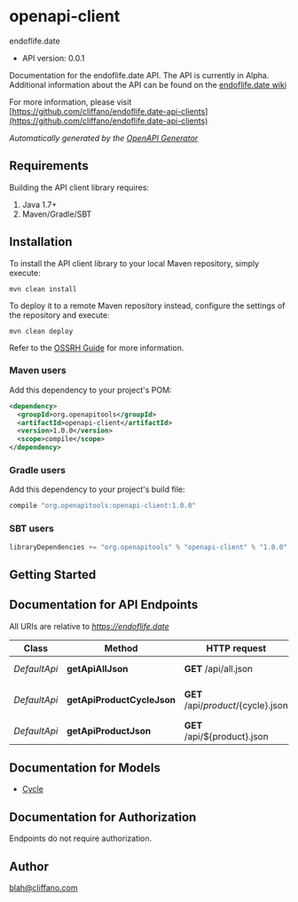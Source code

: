 # openapi-client

endoflife.date
- API version: 0.0.1

Documentation for the endoflife.date API. The API is currently in Alpha. Additional information about the API can be found on the [endoflife.date wiki](https://github.com/endoflife-date/endoflife.date/wiki)

  For more information, please visit [https://github.com/cliffano/endoflife.date-api-clients](https://github.com/cliffano/endoflife.date-api-clients)

*Automatically generated by the [OpenAPI Generator](https://openapi-generator.tech)*

## Requirements

Building the API client library requires:
1. Java 1.7+
2. Maven/Gradle/SBT

## Installation

To install the API client library to your local Maven repository, simply execute:

```shell
mvn clean install
```

To deploy it to a remote Maven repository instead, configure the settings of the repository and execute:

```shell
mvn clean deploy
```

Refer to the [OSSRH Guide](http://central.sonatype.org/pages/ossrh-guide.html) for more information.

### Maven users

Add this dependency to your project's POM:

```xml
<dependency>
  <groupId>org.openapitools</groupId>
  <artifactId>openapi-client</artifactId>
  <version>1.0.0</version>
  <scope>compile</scope>
</dependency>
```

### Gradle users

Add this dependency to your project's build file:

```groovy
compile "org.openapitools:openapi-client:1.0.0"
```

### SBT users

```scala
libraryDependencies += "org.openapitools" % "openapi-client" % "1.0.0"
```

## Getting Started

## Documentation for API Endpoints

All URIs are relative to *https://endoflife.date*

Class | Method | HTTP request | Description
------------ | ------------- | ------------- | -------------
*DefaultApi* | **getApiAllJson** | **GET** /api/all.json | All Products
*DefaultApi* | **getApiProductCycleJson** | **GET** /api/${product}/${cycle}.json | Single cycle details
*DefaultApi* | **getApiProductJson** | **GET** /api/${product}.json | Get All Details


## Documentation for Models

 - [Cycle](Cycle.md)


<a id="documentation-for-authorization"></a>
## Documentation for Authorization

Endpoints do not require authorization.


## Author

blah@cliffano.com

